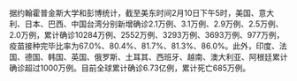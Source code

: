 据约翰霍普金斯大学和彭博统计，截至美东时间2月10日下午5时，美国、意大利、日本、巴西、中国台湾分别新增确诊2.1万例、3.1万例、2.9万例、2.5万例、2.0万例，累计确诊10284万例、2552万例、3293万例、3693万例、977万例，疫苗接种完毕比率为67.0%、80.4%、81.7%、81.3%、86.0%。此外，印度、法国、德国、韩国、英国、俄罗斯、土耳其、西班牙、越南、澳大利亚、阿根廷累计确诊超过1000万例。目前全球累计确诊6.73亿例，累计死亡685万例。